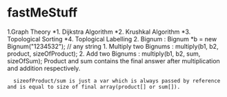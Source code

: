 # fastMeStuff
1.Graph Theory
      *1. Dijkstra Algorithm
      *2. Krushkal Algorithm
      *3. Topological Sorting 
      *4. Toplogical Labelling
2. Bignum :  Bignum *b = new Bignum("1234532"); // any string
      1. Multiply two Bignums : multiply(b1, b2, product, sizeOfProduct);
      2. Add two Bignums : multiply(b1, b2, sum, sizeOfSum);
      Product and sum contains the final answer after multiplication and addition respectively.
      
      sizeofProduct/sum is just a var which is always passed by reference and is equal to size of final array(product[] or sum[]).
